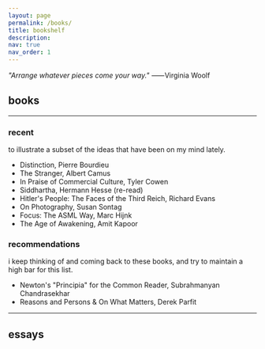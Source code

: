 ```yaml
---
layout: page
permalink: /books/
title: bookshelf
description: 
nav: true
nav_order: 1
---
```


_"Arrange whatever pieces come your way."_ 
⸺Virginia Woolf

<!-- _pages/publications.md -->
<div class="publications">
</div>

## books

---

### recent  

to illustrate a subset of the ideas that have been on my mind lately. 

- Distinction, Pierre Bourdieu
- The Stranger, Albert Camus
- In Praise of Commercial Culture, Tyler Cowen
- Siddhartha, Hermann Hesse (re-read)
- Hitler's People: The Faces of the Third Reich, Richard Evans
- On Photography, Susan Sontag
- Focus: The ASML Way, Marc Hijnk
- The Age of Awakening, Amit Kapoor

### recommendations  

i keep thinking of and coming back to these books, and try to maintain a high bar for this list. 

- Newton's "Principia" for the Common Reader, Subrahmanyan Chandrasekhar
- Reasons and Persons & On What Matters, Derek Parfit

---

## essays  

